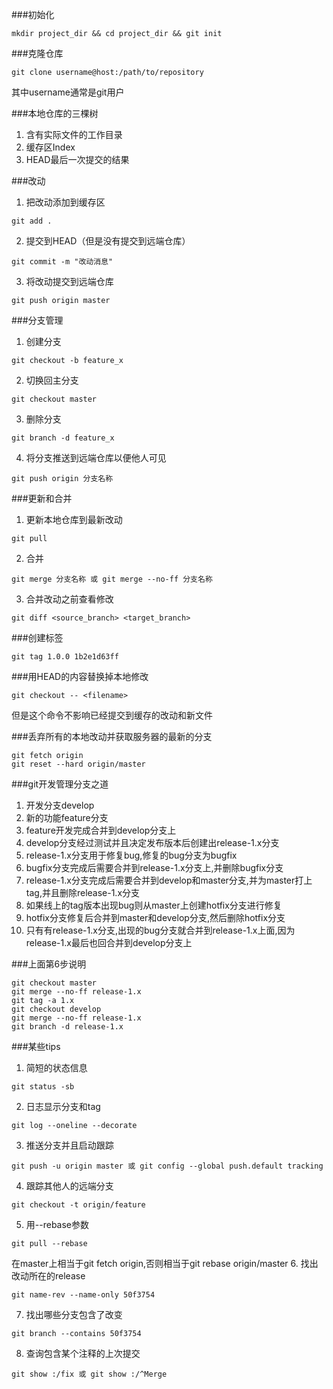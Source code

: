 ###初始化
```
mkdir project_dir && cd project_dir && git init
```

###克隆仓库   
```
git clone username@host:/path/to/repository
```
其中username通常是git用户

###本地仓库的三棵树
1. 含有实际文件的工作目录
2. 缓存区Index
3. HEAD最后一次提交的结果

###改动
1. 把改动添加到缓存区   
```
git add .  
```
2. 提交到HEAD（但是没有提交到远端仓库）  
```
git commit -m "改动消息"
```
3. 将改动提交到远端仓库    
```
git push origin master
```

###分支管理 
1. 创建分支   
```
git checkout -b feature_x 
``` 
2. 切换回主分支   
```
git checkout master 
```
3. 删除分支        
```
git branch -d feature_x
```
4. 将分支推送到远端仓库以便他人可见   
```
git push origin 分支名称
```

###更新和合并   
1. 更新本地仓库到最新改动  
```
git pull 
```
2. 合并  
```
git merge 分支名称 或 git merge --no-ff 分支名称
```
3. 合并改动之前查看修改   
```
git diff <source_branch> <target_branch>
```

###创建标签
```
git tag 1.0.0 1b2e1d63ff
```

###用HEAD的内容替换掉本地修改
```
git checkout -- <filename>
```
但是这个命令不影响已经提交到缓存的改动和新文件

###丢弃所有的本地改动并获取服务器的最新的分支
```
git fetch origin 
git reset --hard origin/master
```

###git开发管理分支之道
1. 开发分支develop 
2. 新的功能feature分支 
3. feature开发完成合并到develop分支上
4. develop分支经过测试并且决定发布版本后创建出release-1.x分支 
5. release-1.x分支用于修复bug,修复的bug分支为bugfix
6. bugfix分支完成后需要合并到release-1.x分支上,并删除bugfix分支
6. release-1.x分支完成后需要合并到develop和master分支,并为master打上tag,并且删除release-1.x分支
7. 如果线上的tag版本出现bug则从master上创建hotfix分支进行修复
8. hotfix分支修复后合并到master和develop分支,然后删除hotfix分支
9. 只有有release-1.x分支,出现的bug分支就合并到release-1.x上面,因为release-1.x最后也回合并到develop分支上

###上面第6步说明
```
git checkout master 
git merge --no-ff release-1.x
git tag -a 1.x
git checkout develop 
git merge --no-ff release-1.x
git branch -d release-1.x
```

###某些tips  
1. 简短的状态信息  
```
git status -sb
```
2. 日志显示分支和tag  
```
git log --oneline --decorate
```
3. 推送分支并且启动跟踪
```
git push -u origin master 或 git config --global push.default tracking
```
4. 跟踪其他人的远端分支
```
git checkout -t origin/feature
```
5. 用--rebase参数
```
git pull --rebase 
```
在master上相当于git fetch origin,否则相当于git rebase origin/master
6. 找出改动所在的release
```
git name-rev --name-only 50f3754
```
7. 找出哪些分支包含了改变
```
git branch --contains 50f3754
```
8. 查询包含某个注释的上次提交
```
git show :/fix 或 git show :/^Merge
```
